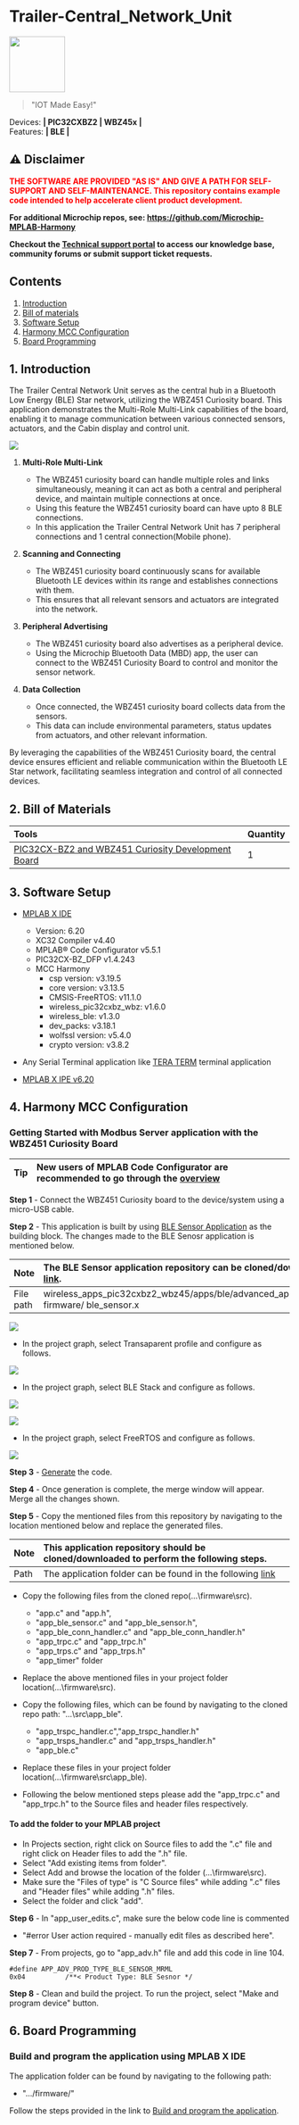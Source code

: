 # Trailer-Central_Network_Unit

<img src="Docs/IoT-Made-Easy-Logo.png" width=100>


> "IOT Made Easy!" 

Devices: **| PIC32CXBZ2 | WBZ45x |**<br>
Features: **| BLE |**


## ⚠ Disclaimer

<p><span style="color:red"><b>
THE SOFTWARE ARE PROVIDED "AS IS" AND GIVE A PATH FOR SELF-SUPPORT AND SELF-MAINTENANCE. This repository contains example code intended to help accelerate client product development. </br>

For additional Microchip repos, see: <a href="https://github.com/Microchip-MPLAB-Harmony" target="_blank">https://github.com/Microchip-MPLAB-Harmony</a>

Checkout the <a href="https://microchipsupport.force.com/s/" target="_blank">Technical support portal</a> to access our knowledge base, community forums or submit support ticket requests.
</span></p></b>

## Contents

1. [Introduction](#step1)
1. [Bill of materials](#step2)
1. [Software Setup](#step3)
1. [Harmony MCC Configuration](#step4) 
1. [Board Programming](#step5)

## 1. Introduction<a name="step1">

The Trailer Central Network Unit serves as the central hub in a Bluetooth Low Energy (BLE) Star network, utilizing the WBZ451 Curiosity board. This application demonstrates the Multi-Role Multi-Link capabilities of the board, enabling it to manage communication between various connected sensors, actuators, and the Cabin display and control unit.

![](Docs/setup.png)

1. **Multi-Role Multi-Link**
   - The WBZ451 curiosity board can handle multiple roles and links simultaneously, meaning it can act as both a central and peripheral device, and maintain multiple connections at once.
   - Using this feature the WBZ451 curiosity board can have upto 8 BLE connections.
   - In this application the Trailer Central Network Unit has 7 peripheral connections and 1 central connection(Mobile phone).
   
2. **Scanning and Connecting**
   - The WBZ451 curiosity board continuously scans for available Bluetooth LE devices within its range and establishes connections with them.
   - This ensures that all relevant sensors and actuators are integrated into the network.
   
3. **Peripheral Advertising**
   - The WBZ451 curiosity board also advertises as a peripheral device.
   - Using the Microchip Bluetooth Data (MBD) app, the user can connect to the WBZ451 Curiosity Board to control and monitor the sensor network.
   
4. **Data Collection**
   - Once connected, the WBZ451 curiosity board collects data from the sensors.
   - This data can include environmental parameters, status updates from actuators, and other relevant information.

By leveraging the capabilities of the WBZ451 Curiosity board, the central device ensures efficient and reliable communication within the Bluetooth LE Star network, facilitating seamless integration and control of all connected devices.

## 2. Bill of Materials<a name="step2">

| Tools | Quantity |
| :- | :- |
| [PIC32CX-BZ2 and WBZ451 Curiosity Development Board](https://www.microchip.com/en-us/development-tool/EV96B94A) | 1 |

## 3. Software Setup<a name="step4">

- [MPLAB X IDE ](https://www.microchip.com/en-us/tools-resources/develop/mplab-x-ide#tabs)

    - Version: 6.20
	- XC32 Compiler v4.40
	- MPLAB® Code Configurator v5.5.1
	- PIC32CX-BZ_DFP v1.4.243
	- MCC Harmony
	  - csp version: v3.19.5
	  - core version: v3.13.5
	  - CMSIS-FreeRTOS: v11.1.0
	  - wireless_pic32cxbz_wbz: v1.6.0
	  - wireless_ble: v1.3.0	  
	  - dev_packs: v3.18.1
	  - wolfssl version: v5.4.0
	  - crypto version: v3.8.2
	    
- Any Serial Terminal application like [TERA TERM](https://download.cnet.com/Tera-Term/3000-2094_4-75766675.html) terminal application

- [MPLAB X IPE v6.20](https://microchipdeveloper.com/ipe:installation)

## 4. Harmony MCC Configuration<a name="step5">

### Getting Started with Modbus Server application with the WBZ451 Curiosity Board

| Tip | New users of MPLAB Code Configurator are recommended to go through the [overview](https://onlineDocs.microchip.com/pr/GUID-1F7007B8-9A46-4D03-AEED-650357BA760D-en-US-6/index.html?GUID-AFAB9227-B10C-4FAE-9785-98474664B50A) |
| :- | :- |

**Step 1** - Connect the WBZ451 Curiosity board to the device/system using a micro-USB cable.

**Step 2** - This application is built by using [BLE Sensor Application](https://github.com/Microchip-MPLAB-Harmony/wireless_apps_pic32cxbz2_wbz45/tree/master/apps/ble/advanced_applications/ble_sensor) as the building block. The changes made to the BLE Senosr application is mentioned below.

| Note | The BLE Sensor application repository can be cloned/downloaded from this [link](https://github.com/Microchip-MPLAB-Harmony/wireless_apps_pic32cxbz2_wbz45). |
| :- | :- |
| File path | wireless_apps_pic32cxbz2_wbz45/apps/ble/advanced_applications/ble_sensor/ firmware/ ble_sensor.x |

![](Docs/project_graph.png)

- In the project graph, select Transaparent profile and configure as follows.

![](Docs/transparent_profile.png)

- In the project graph, select BLE Stack and configure as follows.

![](Docs/ble_stack.png)

![](Docs/ble_stack2.png)

- In the project graph, select FreeRTOS and configure as follows.

![](Docs/FreeRTOS.png)

**Step 3** - [Generate](https://onlinedocs.microchip.com/pr/GUID-1F7007B8-9A46-4D03-AEED-650357BA760D-en-US-6/index.html?GUID-2EE03524-41FE-4EBA-8646-6D10AA72F365) the code.

**Step 4** - Once generation is complete, the merge window will appear. Merge all the changes shown.  

**Step 5** -  Copy the mentioned files from this repository by navigating to the location mentioned below and replace the generated files.
 
| Note | This application repository should be cloned/downloaded to perform the following steps. |
| :- | :- |
| Path | The application folder can be found in the following [link](https://github.com/MicrochipTech/PIC32CXBZ2_WBZ45x_BLE_UART_MODBUS) |

- Copy the following files from the cloned repo(...\firmware\src).
	- "app.c" and "app.h",
	- "app_ble_sensor.c" and "app_ble_sensor.h",
	- "app_ble_conn_handler.c" and "app_ble_conn_handler.h"
	- "app_trpc.c" and "app_trpc.h"
	- "app_trps.c" and "app_trps.h"
	- "app_timer" folder
- Replace the above mentioned files in your project folder location(...\firmware\src).
- Copy the following files, which can be found by navigating to the cloned repo path: "...\src\app_ble".
	- "app_trspc_handler.c","app_trspc_handler.h"
	- "app_trsps_handler.c" and "app_trsps_handler.h"
	- "app_ble.c"
- Replace these files in your project folder location(...\firmware\src\app_ble).

- Following the below mentioned steps please add the "app_trpc.c" and "app_trpc.h" to the Source files and header files respectively.

#### To add the folder to your MPLAB project
- In Projects section, right click on Source files to add the ".c" file and right click on Header files to add the ".h" file.
- Select "Add existing items from folder".
- Select Add and browse the location of the folder (...\firmware\src).
- Make sure the "Files of type" is "C Source files" while adding ".c" files and "Header files" while adding ".h" files.
- Select the folder and click "add".

**Step 6** - In "app_user_edits.c", make sure the below code line is commented 

- "#error User action required - manually edit files as described here".

**Step 7** - From projects, go to "app_adv.h" file and add this code in line 104.

```
#define APP_ADV_PROD_TYPE_BLE_SENSOR_MRML                                           0x04          /**< Product Type: BLE Sesnor */
```

**Step 8** - Clean and build the project. To run the project, select "Make and program device" button.

## 6. Board Programming<a name="step6">
 
### Build and program the application using MPLAB X IDE

The application folder can be found by navigating to the following path: 

- ".../firmware/"

Follow the steps provided in the link to [Build and program the application](https://github.com/Microchip-MPLAB-Harmony/wireless_apps_pic32cxbz2_wbz45/tree/master/apps/ble/advanced_applications/ble_sensor#build-and-program-the-application-guid-3d55fb8a-5995-439d-bcd6-deae7e8e78ad-section).

